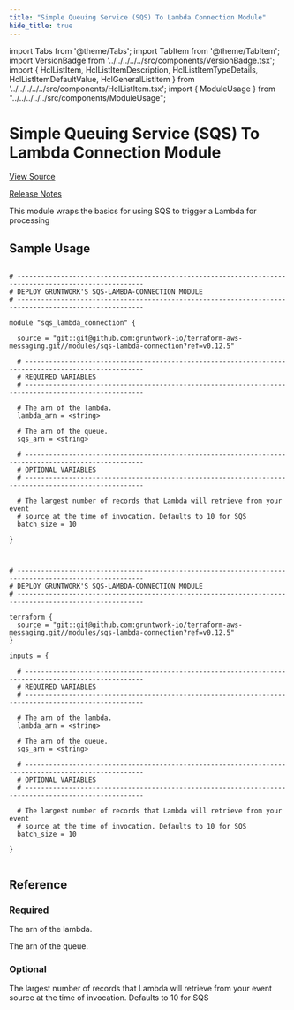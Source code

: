 ```yaml
---
title: "Simple Queuing Service (SQS) To Lambda Connection Module"
hide_title: true
---
```


import Tabs from '@theme/Tabs';
import TabItem from '@theme/TabItem';
import VersionBadge from '../../../../../src/components/VersionBadge.tsx';
import { HclListItem, HclListItemDescription, HclListItemTypeDetails, HclListItemDefaultValue, HclGeneralListItem } from '../../../../../src/components/HclListItem.tsx';
import { ModuleUsage } from "../../../../../src/components/ModuleUsage";

<VersionBadge repoTitle="AWS Messaging" version="0.12.5" lastModifiedVersion="0.12.4"/>

# Simple Queuing Service (SQS) To Lambda Connection Module

<a href="https://github.com/gruntwork-io/terraform-aws-messaging/tree/v0.12.5/modules/sqs-lambda-connection" className="link-button" title="View the source code for this module in GitHub.">View Source</a>

<a href="https://github.com/gruntwork-io/terraform-aws-messaging/releases/tag/v0.12.4" className="link-button" title="Release notes for only versions which impacted this module.">Release Notes</a>

This module wraps the basics for using SQS to trigger a Lambda for processing

## Sample Usage

<Tabs>
<TabItem value="terraform" label="Terraform" default>

```hcl title="main.tf"

# ------------------------------------------------------------------------------------------------------
# DEPLOY GRUNTWORK'S SQS-LAMBDA-CONNECTION MODULE
# ------------------------------------------------------------------------------------------------------

module "sqs_lambda_connection" {

  source = "git::git@github.com:gruntwork-io/terraform-aws-messaging.git//modules/sqs-lambda-connection?ref=v0.12.5"

  # ----------------------------------------------------------------------------------------------------
  # REQUIRED VARIABLES
  # ----------------------------------------------------------------------------------------------------

  # The arn of the lambda.
  lambda_arn = <string>

  # The arn of the queue.
  sqs_arn = <string>

  # ----------------------------------------------------------------------------------------------------
  # OPTIONAL VARIABLES
  # ----------------------------------------------------------------------------------------------------

  # The largest number of records that Lambda will retrieve from your event
  # source at the time of invocation. Defaults to 10 for SQS
  batch_size = 10

}


```

</TabItem>
<TabItem value="terragrunt" label="Terragrunt" default>

```hcl title="terragrunt.hcl"

# ------------------------------------------------------------------------------------------------------
# DEPLOY GRUNTWORK'S SQS-LAMBDA-CONNECTION MODULE
# ------------------------------------------------------------------------------------------------------

terraform {
  source = "git::git@github.com:gruntwork-io/terraform-aws-messaging.git//modules/sqs-lambda-connection?ref=v0.12.5"
}

inputs = {

  # ----------------------------------------------------------------------------------------------------
  # REQUIRED VARIABLES
  # ----------------------------------------------------------------------------------------------------

  # The arn of the lambda.
  lambda_arn = <string>

  # The arn of the queue.
  sqs_arn = <string>

  # ----------------------------------------------------------------------------------------------------
  # OPTIONAL VARIABLES
  # ----------------------------------------------------------------------------------------------------

  # The largest number of records that Lambda will retrieve from your event
  # source at the time of invocation. Defaults to 10 for SQS
  batch_size = 10

}


```

</TabItem>
</Tabs>




## Reference

<Tabs>
<TabItem value="inputs" label="Inputs" default>

### Required

<HclListItem name="lambda_arn" requirement="required" type="string">
<HclListItemDescription>

The arn of the lambda.

</HclListItemDescription>
</HclListItem>

<HclListItem name="sqs_arn" requirement="required" type="string">
<HclListItemDescription>

The arn of the queue.

</HclListItemDescription>
</HclListItem>

### Optional

<HclListItem name="batch_size" requirement="optional" type="number">
<HclListItemDescription>

The largest number of records that Lambda will retrieve from your event source at the time of invocation. Defaults to 10 for SQS

</HclListItemDescription>
<HclListItemDefaultValue defaultValue="10"/>
</HclListItem>

</TabItem>
<TabItem value="outputs" label="Outputs">

<HclListItem name="function_arn">
</HclListItem>

</TabItem>
</Tabs>


<!-- ##DOCS-SOURCER-START
{
  "originalSources": [
    "https://github.com/gruntwork-io/terraform-aws-messaging/tree/v0.12.5/modules/sqs-lambda-connection/readme.md",
    "https://github.com/gruntwork-io/terraform-aws-messaging/tree/v0.12.5/modules/sqs-lambda-connection/variables.tf",
    "https://github.com/gruntwork-io/terraform-aws-messaging/tree/v0.12.5/modules/sqs-lambda-connection/outputs.tf"
  ],
  "sourcePlugin": "module-catalog-api",
  "hash": "edee06a2e0c20ea785fbc7ade190b7d6"
}
##DOCS-SOURCER-END -->

